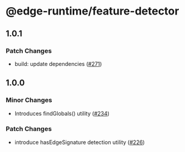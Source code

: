 # @edge-runtime/feature-detector

## 1.0.1

### Patch Changes

- build: update dependencies ([#271](https://github.com/vercel/edge-runtime/pull/271))

## 1.0.0

### Minor Changes

- Introduces findGlobals() utility ([#234](https://github.com/vercel/edge-runtime/pull/234))

### Patch Changes

- introduce hasEdgeSignature detection utility ([#226](https://github.com/vercel/edge-runtime/pull/226))
